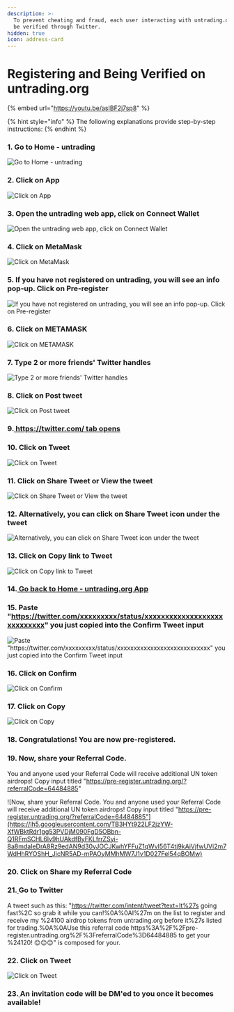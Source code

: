 ```yaml
---
description: >-
  To prevent cheating and fraud, each user interacting with untrading.org must
  be verified through Twitter.
hidden: true
icon: address-card
---
```


# Registering and Being Verified on untrading.org

{% embed url="https://youtu.be/asIBF2j7sp8" %}

{% hint style="info" %}
The following explanations provide step-by-step instructions:
{% endhint %}

### 1. Go to Home - untrading

![Go to Home - untrading](https://lh4.googleusercontent.com/gsVaSTP1yKdF5UoF-0H2JRI7gIQjIYTnOfqBfVR27XOxXP26jNax-bWpTvmlopcCJ2nv7sWqkWqdCM65w9hW55agzfoAOHs-v7bP4_jUknH5_o_HidPGcWzpTaNYJKjW6HRbGgWIOTfb5c8oa1qhW1nECrf7N0Vqa2SXCUWQvzL7UE8oU2OBftfVMUkeKw)

### 2. Click on App

![Click on App](https://lh3.googleusercontent.com/5MwSJn_9A_s9qc2rvPVPxSQO7a6Gtx1Zo7rLNs00RXjKVGyuFAoXlVErZw2kW2pZthWIUurIR_0cf5WN1ypiQWiE-zOGT2fMFUrcYBWT99ugzziJaGVclwpjyOOr6PWpVJTN66olKpLERFK_VHkCVnkpsGGflb3mxIL2lvgZcAY0-A4ejicU4y6yUzfimw)

### 3. Open the untrading web app, click on Connect Wallet

![Open the untrading web app, click on Connect Wallet](https://lh3.googleusercontent.com/09SXxAkLWimJYT0LH64qckqBjurVfyPj__NIhXrJLCOLAlvbHFpeSbSK9o6u_MOmHy58uKSBcG3KaWWVzQWegj00sPB63kX0vzX-6HGOt1qYF44OFdgN0hwMjnoAQ4Yni0rvIwOSW-z6mtmq33mLljvbkX0yW1LjC0U-Hc3GMg2Cn1wSgJ4OAL-yc5BRmQ)

### 4. Click on MetaMask

![Click on MetaMask](https://lh4.googleusercontent.com/LNdaHbl86F24vtQIrt1TFhQJXaHcfu-1FItDR-eVXbQ_iweIxySrxQ1S88tQ0ZLr_bu5PQS5m6m3_06vLLwt2LkU0W5LvlERskAvS-7YoNBWBefzOtW69hSTVvGa4-vNnOtuXP_xjchrbgFPYvW_mJxBVrObKfRVXUQWdDN3vvGp-zovhU00oHI3SlHEuA)

### 5. If you have not registered on untrading, you will see an info pop-up. Click on Pre-register

![If you have not registered on untrading, you will see an info pop-up. Click on Pre-register](https://lh6.googleusercontent.com/a32qMZ7kImdiDpu7jQ1uASdNQ2Tzntoy3Mcm5yypafVV4TZ7AYE6LDg1WNiu91-UnhoewJGx_JO423BoRRSX8iLbZIlcHXIitAaRZLzFIBpCAKgHNep2RFQfvvrxg5C3yxIlThtRSc4B9u-FLkoBlkqnNuYjp-jLV6ZLwtlg6WDDN7WBuLWkEpOW2F1zpQ)

### 6. Click on METAMASK

![Click on METAMASK](https://lh4.googleusercontent.com/IxMlzoLMyPPlBkiA-7SWP4LvkrRJNQ14rWc-13NP1ABS2-Mvqq6GLCe0FeX3khWu11Z5XBhc7HlhvZJt_f934EOTCRji6xCEaZ36YVmQNB0xDQwuOL54bI_EG2KdAW421CtVQRU57WL_IrWfVo4zHkNNM9vxfZTc6A5AeRFxcro639BLLkPvP-qCidR0aw)

### 7. Type 2 or more friends' Twitter handles

![Type 2 or more friends' Twitter handles](https://lh6.googleusercontent.com/2eI__cdV0GIcd8hE3BwwbNOn8BvEaVUtbMCaxVTkxuPlmyhZK3mJZGMI_DUx0c3BA4dC1CawSZTpF-lqfEORsLzvXDuFBzu_zzF_iKITeA4psidFNuJuxXrLj-cmO3cs2Znbp7gv36dPJuRROAW41uU8llMA2okjO727ZnbibLPyRClEY9pck5l5QwKpSA)

### 8. Click on Post tweet

![Click on Post tweet](https://lh3.googleusercontent.com/NaBt5veM3Eg4bbzbjLQo04tvumTPpdu071Nv9UGrPFnR4BWs0BNkHwdF8LigQ7AtU7gggQZRi2SLbgZFD8YQyor0qg5yVfnx2gHEZ2Hivv7HMI1jumli0BW6Fz-56gVBsRGs2CCFg23nhlW0JeAIzqLyTsFTPLroKWbv9KQ-KNPzXUM12iLyqrSpWJAgSw)

### 9.[ https://twitter.com/ tab opens](https://twitter.com/intent/tweet?text=0xd2468fa4f8e9200dc5b75f3e12a3f71b5ab05131%20was%20pre-registered%20at%20untrading.org%20by%20%40untradingOrg%20!%0A%0AIts%20Giftchains%20will%20continue%20to%20pay%20me%20long%20after%20I%27ve%20sold%20my%20NFTs.%20%F0%9F%98%8A%0A%0A%40iob_fi%20%40iob_llc%20)

### 10. Click on Tweet

![Click on Tweet](https://lh4.googleusercontent.com/agRzWF58YO5JlHrklVyp3ImnUCUt_2y1xPEI3BKkI37esIzuxcTJSnQxEq6JeVT1iFwivttAdU5Ggr-WFTX6JHaTl88UCcJQgqrIEL6BnE527yLu-KFUeelxfmIEV1HbMJJWJqEUSl-q5QKaY6QHaU_ER-NoHpd2eE-wHuH9lUPWRPtnYLYCj5LiBqE7kg)

### 11. Click on Share Tweet or View the tweet

![Click on Share Tweet or View the tweet](https://lh5.googleusercontent.com/Zb7cFk3rgxU2XzsSwSGj5xP49tdHiO7cG_RQyCKwwWzuvS2pcOyGCo-qvi3uaPN762tQzDrPItoemtHDqfBmXRotsP9WMu5jnyIVDDo3fha6-KcNXuCciohKQUMp5JLLA5zLZO0McsFYK4qzhahmmrKvs3sNXtgX2W7Sh8q5ErpQ1HxMe_Hw5uU52BjBrA)

### 12. Alternatively, you can click on Share Tweet icon under the tweet

![Alternatively, you can click on Share Tweet icon under the tweet](https://lh6.googleusercontent.com/Wv0r56T3xr7FN3avo4tQNWkxcedpw1yrL8kwvXnYxcPjIpJGDvfeSU9n1HuuWCHfOUZ7cxREidn25veVuT2JKMEZbkKXl50Mxx-aJFG0G5cJu362u5O6OzR_7vqPGNEDnuAag0k-TXU33tHRsEMdrZ37QEZGh0ymVrNmAZcTXgGL25q1Dvg7AtYdOxVC0w)

### 13. Click on Copy link to Tweet

![Click on Copy link to Tweet](https://lh4.googleusercontent.com/_vDhesv9ROBhgi7ObJihXO7x-M0C3DlHJ7ZEnqG9rJc5jpdqJO4XfBEVwkzjv-MMYCXx4t4NukjcjGlrAuA_xg8eMmgIWacFZCgAajwYVMyFZnIfdEFWcxQAnOwGNJwXL01zvJnHWTltbGu2HMg6QxB_R45V9bV2Kcm9Ts2cZDv2E3c4hMYsdIBywzYfEw)

### 14.[ Go back to Home - untrading.org App](https://pre-register.untrading.org/)

### 15. Paste "https://twitter.com/xxxxxxxxx/status/xxxxxxxxxxxxxxxxxxxxxxxxxxxx" you just copied into the Confirm Tweet input

![Paste "https://twitter.com/xxxxxxxxx/status/xxxxxxxxxxxxxxxxxxxxxxxxxxxx" you just copied into the Confirm Tweet input](https://lh5.googleusercontent.com/hE7qkP7YPXyqwWh3ulgQdMPaGStO5wqtPJgxRZVi6m5ezXBlrU3KHT2aG_r1-H4wQxsUXD_W62V-PvyOR4Nm4xy0wk67tzgo7BdD8hkl3BYsiEO0CQWsRKvbYuo-fakFyFl9z24-JpfyLH6Je9B6PcJSBtyfe8hIsMQBPWC8RkK3MJahyVVgW7abJE_7Xg)

### 16. Click on Confirm

![Click on Confirm](https://lh3.googleusercontent.com/VG3H0rZrKWnpPQQ--mO7o1ABGYmNcMLh0CtSr7S14f1pPJ57R2de9oz3UPWmq79cGqSc5oE_4Ccm0lmUlQPlKoVRkISrqr6l4iSBc0uI23DAFAy1dS7dO0q4E_NJsvnP7SXz8e1m1zw9BADaTCWVUHQaUgYEbcD_YyXQXpEjyFhCyg-GI1v0CHlgMrmePw)

### 17. Click on Copy

![Click on Copy](https://lh6.googleusercontent.com/Fj4YXVugTEBsgeRUjubOMSXlUCMukzFPApD5rcy-vd7zE-OOoVDuergoDsV7qeLEt2uT9sLH6hujsLXbi1T86DmUGji9DqA6Sp9bAyuxseVd2yKhILmm78dVIM826YxNdMdYFn8dBfOAW-hqII7AYldAtTmYHCYXbsgRjjhkyhMSPzDhOyTdukCaG8hgbg)

### 18. Congratulations! You are now pre-registered.

### 19. Now, share your Referral Code.&#x20;

You and anyone used your Referral Code will receive additional UN token airdrops! Copy input titled "https://pre-register.untrading.org/?referralCode=64484885"

![Now, share your Referral Code. You and anyone used your Referral Code will receive additional UN token airdrops! Copy input titled "https://pre-register.untrading.org/?referralCode=64484885"](https://lh5.googleusercontent.com/TB3HYt922LF2jzYW-XfWBktRdr1gg53PVDjM090FgD5OBbn-Q1RFmSCHL6lv9hUAkdfByFKLfrrZSyi-8a8mdaIeDrA8Rz9edAN9d30yJOCJKwhYFFuZ1qWvI56T4tj9kAiVjfwUVi2m7WdHhRYOShH_JicNR5AD-mPAOyMMhMW7J1v1D027Fel54qBOMw)

### 20. Click on Share my Referral Code

### 21.[ ](https://twitter.com/intent/tweet?text=It%27s%20going%20fast%2C%20so%20grab%20it%20while%20you%20can!%0A%0AI%27m%20on%20the%20list%20to%20register%20and%20receive%20my%20%24100%20airdrop%20tokens%20from%20untrading.org%20before%20it%27s%20listed%20for%20trading.%0A%0AUse%20this%20referral%20code%20https%3A%2F%2Fpre-register.untrading.org%2F%3FreferralCode%3D64484885%20to%20get%20your%20%24120!%20%F0%9F%98%8A%F0%9F%98%8A%F0%9F%98%8A)Go to Twitter

A tweet such as this: "https://twitter.com/intent/tweet?text=It%27s going fast%2C so grab it while you can!%0A%0AI%27m on the list to register and receive my %24100 airdrop tokens from untrading.org before it%27s listed for trading.%0A%0AUse this referral code https%3A%2F%2Fpre-register.untrading.org%2F%3FreferralCode%3D64484885 to get your %24120! 😊😊😊" is composed for your.&#x20;

### 22. Click on Tweet

![Click on Tweet](https://lh5.googleusercontent.com/UashCLmV3cuNS1_3HAzGUtBEqzrUQe1Kt4xEXGcL3w2tqPvTIBxB0C6Wn40S5a1IfGy9Vl61b_KyMa2MJ2ts8QFVpnaEf8vprMtBVx3f1_J89_TFAH8FKJZ2gt5sFUTaBb3D4_-VoDR2l79X3nMfdH_7AxANqPWhSvZajh0zxqkLKU99E8Kbd6gVqLcvPw)

### 23.[ ](https://pre-register.untrading.org/)An invitation code will be DM'ed to you once it becomes available!
